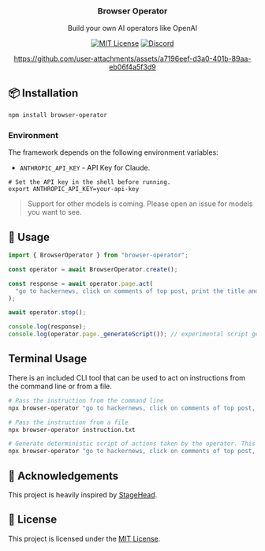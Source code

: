 <div align="center">

### Browser Operator

Build your own AI operators like OpenAI

[![MIT License](https://img.shields.io/badge/License-MIT-green.svg)](LICENSE) [![Discord](https://img.shields.io/badge/discord-purple.svg)](https://discord.gg/3YfJeg7pNp)

https://github.com/user-attachments/assets/a7196eef-d3a0-401b-89aa-eb06f4a5f3d9

</div>

## 📦 Installation

```bash
npm install browser-operator
```

### Environment

The framework depends on the following environment variables:

- `ANTHROPIC_API_KEY` - API Key for Claude.

```shell
# Set the API key in the shell before running.
export ANTHROPIC_API_KEY=your-api-key
```

> Support for other models is coming. Please open an issue for models you want to see.

## 🔧 Usage

```ts
import { BrowserOperator } from "browser-operator";

const operator = await BrowserOperator.create();

const response = await operator.page.act(
  "go to hackernews, click on comments of top post, print the title and top comment."
);

await operator.stop();

console.log(response);
console.log(operator.page._generateScript()); // experimental script generation. Methods starting with _ are not stable.
```

## Terminal Usage

There is an included CLI tool that can be used to act on instructions from the command line or from a file.

```bash
# Pass the instruction from the command line
npx browser-operator "go to hackernews, click on comments of top post, print the title and top comment."

# Pass the instruction from a file
npx browser-operator instruction.txt

# Generate deterministic script of actions taken by the operator. This is experimental and may not work reliably. Next time, you run the same command with --generate-script flag, generated script will be run instead of operator.
npx browser-operator "go to hackernews, click on comments of top post, print the title and top comment." --generate-script

```

## 🙏 Acknowledgements

This project is heavily inspired by [StageHead](https://github.com/browserbase/stagehand).

## 📄 License

This project is licensed under the [MIT License](LICENSE).
